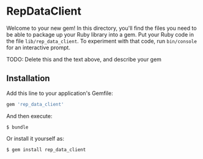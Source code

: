 # RepDataClient

Welcome to your new gem! In this directory, you'll find the files you need to be able to package up your Ruby library into a gem. Put your Ruby code in the file `lib/rep_data_client`. To experiment with that code, run `bin/console` for an interactive prompt.

TODO: Delete this and the text above, and describe your gem

## Installation

Add this line to your application's Gemfile:

```ruby
gem 'rep_data_client'
```

And then execute:

    $ bundle

Or install it yourself as:

    $ gem install rep_data_client
